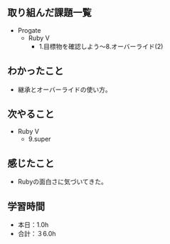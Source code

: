 ## 取り組んだ課題一覧
- Progate
  - Ruby Ⅴ
    - 1.目標物を確認しよう〜8.オーバーライド(2)
## わかったこと
- 継承とオーバーライドの使い方。
## 次やること
- Ruby Ⅴ
  - 9.super
## 感じたこと
- Rubyの面白さに気づいてきた。
## 学習時間
- 本日：1.0h
- 合計：３6.0h
